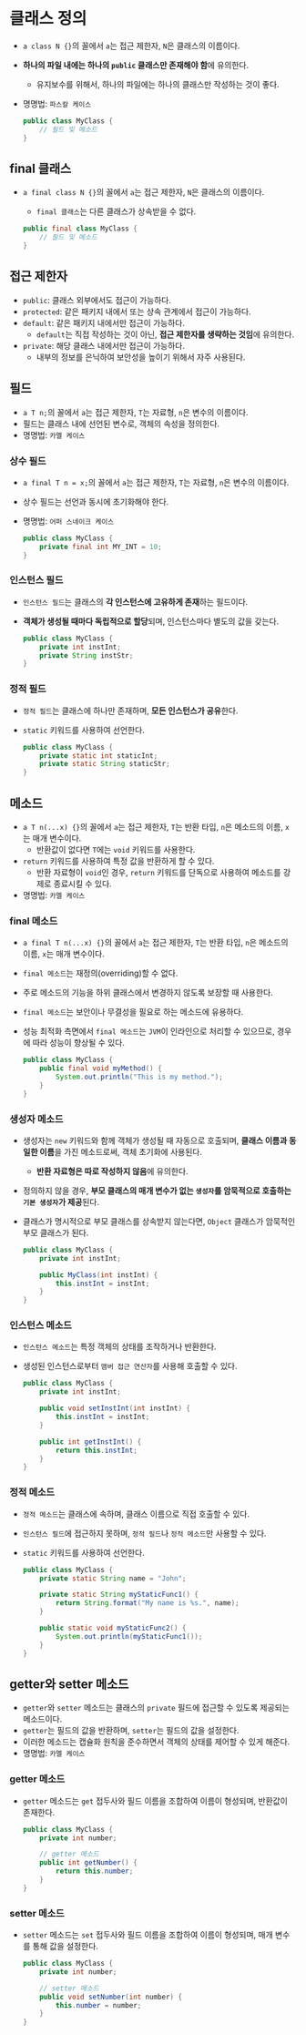 # 클래스 정의

- `a class N {}`의 꼴에서 `a`는 접근 제한자, `N`은 클래스의 이름이다.
- **하나의 파일 내에는 하나의 `public` 클래스만 존재해야 함**에 유의한다.
  - 유지보수를 위해서, 하나의 파일에는 하나의 클래스만 작성하는 것이 좋다.
- 명명법: `파스칼 케이스`

  ```java
  public class MyClass {
      // 필드 및 메소드
  }
  ```

## final 클래스

- `a final class N {}`의 꼴에서 `a`는 접근 제한자, `N`은 클래스의 이름이다.
  - `final 클래스`는 다른 클래스가 상속받을 수 없다.

  ```java
  public final class MyClass {
      // 필드 및 메소드
  }
  ```

## 접근 제한자

- `public`: 클래스 외부에서도 접근이 가능하다.
- `protected`: 같은 패키지 내에서 또는 상속 관계에서 접근이 가능하다.
- `default`: 같은 패키지 내에서만 접근이 가능하다.
  - `default`는 직접 작성하는 것이 아닌, **접근 제한자를 생략하는 것임**에 유의한다.
- `private`: 해당 클래스 내에서만 접근이 가능하다.
  - 내부의 정보를 은닉하여 보안성을 높이기 위해서 자주 사용된다.

## 필드

- `a T n;`의 꼴에서 `a`는 접근 제한자, `T`는 자료형, `n`은 변수의 이름이다.
- 필드는 클래스 내에 선언된 변수로, 객체의 속성을 정의한다.
- 명명법: `카멜 케이스`

### 상수 필드

- `a final T n = x;`의 꼴에서 `a`는 접근 제한자, `T`는 자료형, `n`은 변수의 이름이다.
- 상수 필드는 선언과 동시에 초기화해야 한다.
- 명명법: `어퍼 스네이크 케이스`

  ```java
  public class MyClass {
      private final int MY_INT = 10;
  }
  ```

### 인스턴스 필드

- `인스턴스 필드`는 클래스의 **각 인스턴스에 고유하게 존재**하는 필드이다.
- **객체가 생성될 때마다 독립적으로 할당**되며, 인스턴스마다 별도의 값을 갖는다.

  ```java
  public class MyClass {
      private int instInt;
      private String instStr;
  }
  ```

### 정적 필드

- `정적 필드`는 클래스에 하나만 존재하며, **모든 인스턴스가 공유**한다.
- `static` 키워드를 사용하여 선언한다.

  ```java
  public class MyClass {
      private static int staticInt;
      private static String staticStr;
  }
  ```

## 메소드

- `a T n(...x) {}`의 꼴에서 `a`는 접근 제한자, `T`는 반환 타입, `n`은 메소드의 이름, `x`는 매개 변수이다.
  - 반환값이 없다면 `T`에는 `void` 키워드를 사용한다.
- `return` 키워드를 사용하여 특정 값을 반환하게 할 수 있다.
  - 반환 자료형이 `void`인 경우, `return` 키워드를 단독으로 사용하여 메소드를 강제로 종료시킬 수 있다.
- 명명법: `카멜 케이스`

### final 메소드

- `a final T n(...x) {}`의 꼴에서 `a`는 접근 제한자, `T`는 반환 타입, `n`은 메소드의 이름, `x`는 매개 변수이다.
- `final 메소드`는 재정의(overriding)할 수 없다.
- 주로 메소드의 기능을 하위 클래스에서 변경하지 않도록 보장할 때 사용한다.
- `final 메소드`는 보안이나 무결성을 필요로 하는 메소드에 유용하다.
- 성능 최적화 측면에서 `final 메소드`는 `JVM`이 인라인으로 처리할 수 있으므로, 경우에 따라 성능이 향상될 수 있다.

  ```java
  public class MyClass {
      public final void myMethod() {
          System.out.println("This is my method.");
      }
  }
  ```

### 생성자 메소드

- 생성자는 `new` 키워드와 함께 객체가 생성될 때 자동으로 호출되며, **클래스 이름과 동일한 이름**을 가진 메소드로써, 객체 초기화에 사용된다.
  - **반환 자료형은 따로 작성하지 않음**에 유의한다.
- 정의하지 않을 경우, **부모 클래스의 매개 변수가 없는 `생성자`를 암묵적으로 호출하는 `기본 생성자`가 제공**된다.
- 클래스가 명시적으로 부모 클래스를 상속받지 않는다면, `Object` 클래스가 암묵적인 부모 클래스가 된다.

  ```java
  public class MyClass {
      private int instInt;

      public MyClass(int instInt) {
          this.instInt = instInt;
      }
  }
  ```

### 인스턴스 메소드

- `인스턴스 메소드`는 특정 객체의 상태를 조작하거나 반환한다.
- 생성된 인스턴스로부터 `맴버 접근 연산자`를 사용해 호출할 수 있다.

  ```java
  public class MyClass {
      private int instInt;

      public void setInstInt(int instInt) {
          this.instInt = instInt;
      }

      public int getInstInt() {
          return this.instInt;
      }
  }
  ```

### 정적 메소드

- `정적 메소드`는 클래스에 속하며, 클래스 이름으로 직접 호출할 수 있다.
- `인스턴스 필드`에 접근하지 못하며, `정적 필드`나 `정적 메소드`만 사용할 수 있다.
- `static` 키워드를 사용하여 선언한다.

  ```java
  public class MyClass {
      private static String name = "John";

      private static String myStaticFunc1() {
          return String.format("My name is %s.", name);
      }

      public static void myStaticFunc2() {
          System.out.println(myStaticFunc1());
      }
  }
  ```

## getter와 setter 메소드

- `getter`와 `setter` 메소드는 클래스의 `private` 필드에 접근할 수 있도록 제공되는 메소드이다.
- `getter`는 필드의 값을 반환하며, `setter`는 필드의 값을 설정한다.
- 이러한 메소드는 캡슐화 원칙을 준수하면서 객체의 상태를 제어할 수 있게 해준다.
- 명명법: `카멜 케이스`

### getter 메소드

- `getter` 메소드는 `get` 접두사와 필드 이름을 조합하여 이름이 형성되며, 반환값이 존재한다.

  ```java
  public class MyClass {
      private int number;

      // getter 메소드
      public int getNumber() {
          return this.number;
      }
  }
  ```

### setter 메소드

- `setter` 메소드는 `set` 접두사와 필드 이름을 조합하여 이름이 형성되며, 매개 변수를 통해 값을 설정한다.

  ```java
  public class MyClass {
      private int number;

      // setter 메소드
      public void setNumber(int number) {
          this.number = number;
      }
  }
  ```
